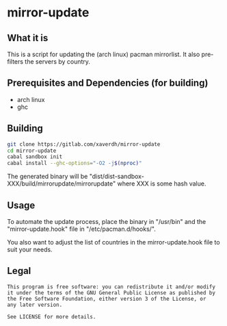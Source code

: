 # mirror-update

## What it is

This is a script for updating the (arch linux) pacman mirrorlist.
It also pre-filters the servers by country.

## Prerequisites and Dependencies (for building)
  * arch linux
  * ghc

## Building

```sh
git clone https://gitlab.com/xaverdh/mirror-update
cd mirror-update
cabal sandbox init
cabal install --ghc-options="-O2 -j$(nproc)"
```
The generated binary will be
"dist/dist-sandbox-XXX/build/mirrorupdate/mirrorupdate"
where XXX is some hash value.


## Usage

To automate the update process, place the binary in "/usr/bin"
and the "mirror-update.hook" file in "/etc/pacman.d/hooks/".

You also want to adjust the list of countries in the
mirror-update.hook file to suit your needs.


## Legal
    This program is free software: you can redistribute it and/or modify
    it under the terms of the GNU General Public License as published by
    the Free Software Foundation, either version 3 of the License, or
    any later version.
    
    See LICENSE for more details.

